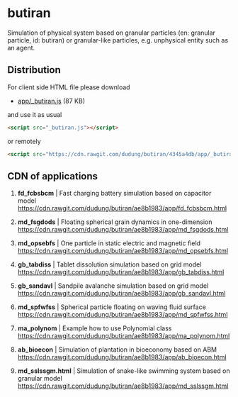 # butiran
Simulation of physical system based on granular particles (en: granular particle, id: butiran) or granular-like particles, e.g. unphysical entity such as an agent.


## Distribution

For client side HTML file please download

* [app/_butiran.js](https://github.com/dudung/butiran/blob/master/app/_butiran.js) (87 KB)

and use it as usual

```html
<script src="_butiran.js"></script>
```

or remotely

```html
<script src="https://cdn.rawgit.com/dudung/butiran/4345a4db/app/_butiran.js"></script>
```


## CDN of applications

1. **fd_fcbsbcm** | Fast charging battery simulation based on capacitor model \
https://cdn.rawgit.com/dudung/butiran/ae8b1983/app/fd_fcbsbcm.html

2. **md_fsgdods** | Floating spherical grain dynamics in one-dimension \
https://cdn.rawgit.com/dudung/butiran/ae8b1983/app/md_fsgdods.html

3. **md_opsebfs** | One particle in static electric and magnetic field \
https://cdn.rawgit.com/dudung/butiran/ae8b1983/app/md_opsebfs.html

4. **gb_tabdiss** | Tablet dissolution simulation based on grid model \
https://cdn.rawgit.com/dudung/butiran/ae8b1983/app/gb_tabdiss.html

5. **gb_sandavl** | Sandpile avalanche simulation based on grid model \
https://cdn.rawgit.com/dudung/butiran/ae8b1983/app/gb_sandavl.html

6. **md_spfwfss** | Spherical particle floating on waving fluid surface \
https://cdn.rawgit.com/dudung/butiran/ae8b1983/app/md_spfwfss.html

7. **ma_polynom** | Example how to use Polynomial class \
https://cdn.rawgit.com/dudung/butiran/ae8b1983/app/ma_polynom.html

8. **ab_bioecon** | Simulation of plantation in bioeconomy based on ABM \
https://cdn.rawgit.com/dudung/butiran/ae8b1983/app/ab_bioecon.html

9. **md_sslssgm.html** | Simulation of snake-like swimming system
	based on granular model \
https://cdn.rawgit.com/dudung/butiran/ae8b1983/app/md_sslssgm.html
